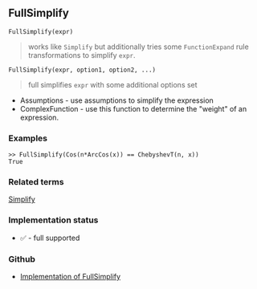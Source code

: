 ## FullSimplify 

```
FullSimplify(expr)
```

> works like `Simplify` but additionally tries some `FunctionExpand` rule transformations to simplify `expr`.

```
FullSimplify(expr, option1, option2, ...)
```

> full simplifies `expr` with some additional options set

* Assumptions - use assumptions to simplify the expression
* ComplexFunction - use this function to determine the "weight" of an expression.

### Examples

```
>> FullSimplify(Cos(n*ArcCos(x)) == ChebyshevT(n, x))
True
```

### Related terms 
[Simplify](Simplify.md) 






### Implementation status

* &#x2705; - full supported

### Github

* [Implementation of FullSimplify](https://github.com/axkr/symja_android_library/blob/master/symja_android_library/matheclipse-core/src/main/java/org/matheclipse/core/builtin/SimplifyFunctions.java#L1437) 
